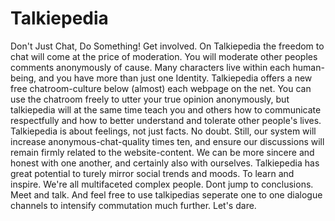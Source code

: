 # Talkiepedia
Don't Just Chat, Do Something! Get involved. On Talkiepedia the freedom to chat will come at the price of moderation. You will moderate other peoples comments anonymously of cause. Many characters live within each human-being, and you have more than just one Identity. Talkiepedia offers a new free chatroom-culture below (almost) each webpage on the net. You can use the chatroom freely to utter your true opinion anonymously, but talkiepedia will at the same time teach you and others how to communicate respectfully and how to better understand and tolerate other people's lives. Talkiepedia is about feelings, not just facts. No doubt. Still, our system will increase anonymous-chat-quality times ten, and ensure our discussions will remain firmly related to the website-content. We can be more sincere and honest with one another, and certainly also with ourselves. Talkiepedia has great potential to turely mirror social trends and moods. To learn and inspire. We're all multifaceted complex people. Dont jump to conclusions. Meet and talk. And feel free to use talkipedias seperate one to one dialogue channels to intensify commutation much further. Let's dare.
